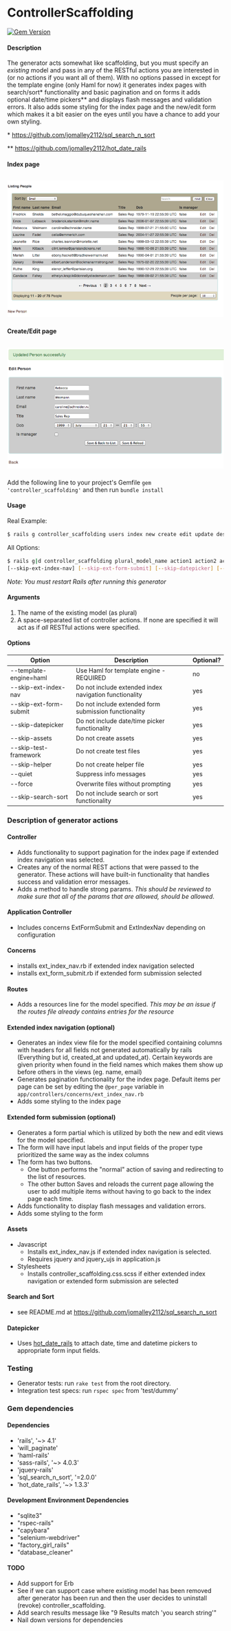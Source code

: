 # ControllerScaffolding #

[![Gem Version](https://badge.fury.io/rb/controller_scaffolding.svg)](http://badge.fury.io/rb/controller_scaffolding)

#### Description ####
The generator acts somewhat like scaffolding, but you must specify an *existing* model and pass in any of the RESTful actions you are interested in (or no actions if you want all of them). With no options passed in except for the template engine (only Haml for now) it generates index pages with search/sort* functionality and basic pagination and on forms it adds optional date/time pickers** and displays flash messages and validation errors. It also adds some styling for the index page and the new/edit form which makes it a bit easier on the eyes until you have a chance to add your own styling.

\* https://github.com/jomalley2112/sql_search_n_sort

\*\* https://github.com/jomalley2112/hot_date_rails


#### Index page ####
![Index](/readme_assets/index_ss.png?raw=true "Index")
---

#### Create/Edit page ####
![Form](/readme_assets/form_ss.png?raw=true "Form")
---

Add the following line to your project's Gemfile `gem 'controller_scaffolding'`
and then run `bundle install`


#### Usage ####
Real Example:
```bash
$ rails g controller_scaffolding users index new create edit update destroy --template-engine=haml --skip-assets --skip-test-framework --skip-helper
```
All Options:
```bash
$ rails g|d controller_scaffolding plural_model_name action1 action2 action3 --template-engine=haml
[--skip-ext-index-nav] [--skip-ext-form-submit] [--skip-datepicker] [--skip-assets] [--skip-test-framework] [--skip-helper] [--quiet] [--force] [--skip-search-sort]
```

*Note: You must restart Rails after running this generator*

#### Arguments ####
1. The name of the existing model (as plural)  
2. A space-separated list of controller actions. If none are specified it will act as if *all* RESTful actions were specified. 

#### Options ####
| Option                 | Description                                            | Optional?
| ---------------------- | ------------------------------------------------------ | ---------- |
| --template-engine=haml | Use Haml for template engine - REQUIRED                | no         |
| --skip-ext-index-nav   | Do not include extended index navigation functionality | yes        |
| --skip-ext-form-submit | Do not include extended form submission functionality  | yes        |
| --skip-datepicker      | Do not include date/time picker functionality          | yes        |
| --skip-assets          | Do not create assets                                   | yes        |
| --skip-test-framework  | Do not create test files                               | yes        |
| --skip-helper          | Do not create helper file                              | yes        |
| --quiet                | Suppress info messages                                 | yes        |
| --force                | Overwrite files without prompting                      | yes        |
| --skip-search-sort     | Do not include search or sort functionality            | yes        |

### Description of generator actions ###
	
#### Controller ####
* Adds functionality to support pagination for the index page if extended index navigation was  selected.
* Creates any of the normal REST actions that were passed to the generator. These actions will have built-in functionality that handles success and validation error messages.
* Adds a method to handle strong params. *This should be reviewed to make sure that all of the  params that are allowed, should be allowed*.

#### Application Controller ####
* Includes concerns ExtFormSubmit and ExtIndexNav depending on configuration


#### Concerns ####
* installs ext_index_nav.rb if extended index navigation selected
* installs ext_form_submit.rb if extended form submission selected

#### Routes ####
* Adds a resources line for the model specified. *This may be an issue if the routes file already contains  entries for the resource*

#### Extended index navigation (optional) ####
* Generates an index view file for the model specified containing columns with headers for all  fields not generated automatically by rails (Everything but id, created_at and updated_at). Certain  keywords are given priority when found in the field names which makes them show up before others in the views (eg. name, email)
* Generates pagination functionality for the index page. Default items per page can be set by editing the `@per_page` variable in `app/controllers/concerns/ext_index_nav.rb`
* Adds some styling to the index page

#### Extended form submission (optional) ####
* Generates a form partial which is utilized by both the new and edit views for the model specified.
* The form will have input labels and input fields of the proper type prioritized the same way as  the index columns
* The form has two buttons. 
	* One button performs the "normal" action of saving and redirecting to the list of resources.
	* The other button Saves and reloads the current page allowing the user to add multiple items  without having to go back to the index page each time.
* Adds functionality to display flash messages and validation errors.
* Adds some styling to the form

#### Assets ####
* Javascript
	* Installs ext_index_nav.js if extended index navigation is selected.
	* Requires jquery and jquery_ujs in application.js
* Stylesheets
	* Installs controller_scaffolding.css.scss if either extended index navigation or extended form  submission are selected

#### Search and Sort ####
* see README.md at https://github.com/jomalley2112/sql_search_n_sort

#### Datepicker ####
* Uses [hot_date_rails](https://github.com/jomalley2112/hot_date_rails) to attach date, time and datetime pickers to appropriate form input fields.

### Testing ###
* Generator tests: run `rake test` from the root directory.
* Integration test specs: run `rspec spec` from 'test/dummy'  

### Gem dependencies ###
#### Dependencies ####
- 'rails', '~> 4.1'
- 'will_paginate'
- 'haml-rails'
- 'sass-rails', '~> 4.0.3'
- 'jquery-rails'
- 'sql_search_n_sort', '=2.0.0'
- 'hot_date_rails', '~> 1.3.3'

#### Development Environment Dependencies ####
- "sqlite3"
- "rspec-rails"
- "capybara"
- "selenium-webdriver"
- "factory_girl_rails"
- "database_cleaner"

#### TODO ####
- Add support for Erb
- See if we can support case where existing model has been removed after generator has been run and then the user decides to uninstall (revoke) controller_scaffolding.
- Add search results message like "9 Results match 'you search string'"
- Nail down versions for dependencies

